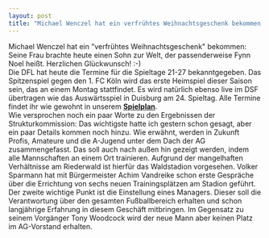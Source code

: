 ```yaml
---
layout: post
title: "Michael Wenczel hat ein verfrühtes Weihnachtsgeschenk bekommen: Seine Frau brachte heute einen Sohn zur Welt, der passenderweise Fynn Noel heißt."
---
```


Michael Wenczel hat ein "verfrühtes Weihnachtsgeschenk" bekommen: Seine Frau brachte heute einen Sohn zur Welt, der passenderweise Fynn Noel heißt. Herzlichen Glückwunsch! :-)  
Die DFL hat heute die Termine für die Spieltage 21-27 bekanntgegeben. Das Spitzenspiel gegen den 1. FC Köln wird das erste Heimspiel dieser Saison sein, das an einem Montag stattfindet. Es wird natürlich ebenso live im DSF übertragen wie das Auswärtsspiel in Duisburg am 24. Spieltag. Alle Termine findet ihr wie gewohnt in unserem **[Spielplan](http://www.eintracht-stats.de/content/tabellen/spielplan.shtml)**.  
Wie versprochen noch ein paar Worte zu den Ergebnissen der Strukturkommission: Das wichtigste hatte ich gestern schon gesagt, aber ein paar Details kommen noch hinzu. Wie erwähnt, werden in Zukunft Profis, Amateure und die A-Jugend unter dem Dach der AG zusammengefasst. Das soll auch nach außen hin gezeigt werden, indem alle Mannschaften an einem Ort trainieren. Aufgrund der mangelhaften Verhältnisse am Riederwald ist hierfür das Waldstadion vorgesehen. Volker Sparmann hat mit Bürgermeister Achim Vandreike schon erste Gespräche über die Errichtung von sechs neuen Trainingsplätzen am Stadion geführt. Der zweite wichtige Punkt ist die Einstellung eines Managers. Dieser soll die Verantwortung über den gesamten Fußballbereich erhalten und schon langjährige Erfahrung in diesem Geschäft mitbringen. Im Gegensatz zu seinem Vorgänger Tony Woodcock wird der neue Mann aber keinen Platz im AG-Vorstand erhalten.
